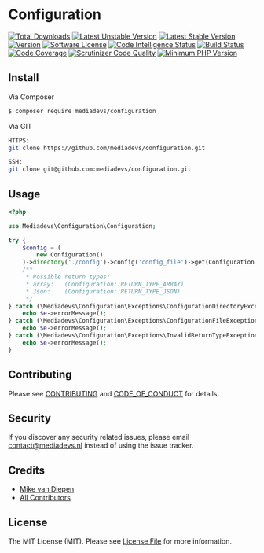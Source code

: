 # Configuration
[![Total Downloads](https://poser.pugx.org/mediadevs/configuration/downloads)](https://packagist.org/packages/mediadevs/configuration)
[![Latest Unstable Version](https://poser.pugx.org/mediadevs/configuration/v/unstable)](https://packagist.org/packages/mediadevs/configuration)
[![Latest Stable Version](https://poser.pugx.org/mediadevs/configuration/v/stable)](https://packagist.org/packages/mediadevs/configuration)
[![Version](https://img.shields.io/packagist/v/mediadevs/configuration.svg)](https://packagist.org/packages/mediadevs/configuration)
[![Software License][ico-license]](LICENSE.md)
[![Code Intelligence Status](https://scrutinizer-ci.com/g/mediadevs/configuration/badges/code-intelligence.svg?b=master)](https://scrutinizer-ci.com/code-intelligence)
[![Build Status](https://scrutinizer-ci.com/g/Mediadevs/configuration/badges/build.png?b=master)](https://scrutinizer-ci.com/g/Mediadevs/configuration/build-status/master)
[![Code Coverage](https://scrutinizer-ci.com/g/mediadevs/configuration/badges/coverage.png?b=master)](https://scrutinizer-ci.com/g/mediadevs/configuration/?branch=master)
[![Scrutinizer Code Quality](https://scrutinizer-ci.com/g/mediadevs/configuration/badges/quality-score.png?b=master)](https://scrutinizer-ci.com/g/mediadevs/configuration/?branch=master)
[![Minimum PHP Version](https://img.shields.io/badge/php-_%5E7.1-8892BF.svg)](https://github.com/symfony/symfony)

## Install

Via Composer

``` bash
$ composer require mediadevs/configuration
```

Via GIT
``` bash
HTTPS:
git clone https://github.com/mediadevs/configuration.git

SSH:
git clone git@github.com:mediadevs/configuration.git
```

## Usage
```php
<?php

use Mediadevs\Configuration\Configuration;

try {
    $config = (
        new Configuration()
    )->directory('./config')->config('config_file')->get(Configuration::RETURN_TYPE_ARRAY);
    /**
     * Possible return types:
     * array:   (Configuration::RETURN_TYPE_ARRAY)
     * Json:    (Configuration::RETURN_TYPE_JSON)
     */
} catch (\Mediadevs\Configuration\Exceptions\ConfigurationDirectoryException $e) {
    echo $e->errorMessage();
} catch (\Mediadevs\Configuration\Exceptions\ConfigurationFileException $e) {
    echo $e->errorMessage();
} catch (\Mediadevs\Configuration\Exceptions\InvalidReturnTypeException $e) {
    echo $e->errorMessage();
}

``` 

## Contributing

Please see [CONTRIBUTING](CONTRIBUTING.md) and [CODE_OF_CONDUCT](CODE_OF_CONDUCT.md) for details.

## Security

If you discover any security related issues, please email contact@mediadevs.nl instead of using the issue tracker.

## Credits

- [Mike van Diepen](https://github.com/mikevandiepen)
- [All Contributors]()

## License

The MIT License (MIT). Please see [License File](LICENSE.md) for more information.

[ico-version]: https://img.shields.io/packagist/v/mediadevs/configuration.svg?style=flat-square
[ico-license]: https://img.shields.io/badge/license-MIT-brightgreen.svg?style=flat-square
[ico-travis]: https://img.shields.io/travis/mediadevs/configuration/master.svg?style=flat-square
[ico-scrutinizer]: https://img.shields.io/scrutinizer/coverage/g/mediadevs/configuration.svg?style=flat-square
[ico-code-quality]: https://img.shields.io/scrutinizer/g/mediadevs/configuration.svg?style=flat-square
[ico-downloads]: https://img.shields.io/packagist/dt/mediadevs/configuration.svg?style=flat-square

[link-packagist]: https://packagist.org/packages/mediadevs/configuration
[link-travis]: https://travis-ci.org/mediadevs/configuration
[link-scrutinizer]: https://scrutinizer-ci.com/g/mediadevs/configuration/code-structure
[link-code-quality]: https://scrutinizer-ci.com/g/mediadevs/configuration
[link-downloads]: https://packagist.org/packages/mediadevs/configuration
[link-author]: https://github.com/mikevandiepen
